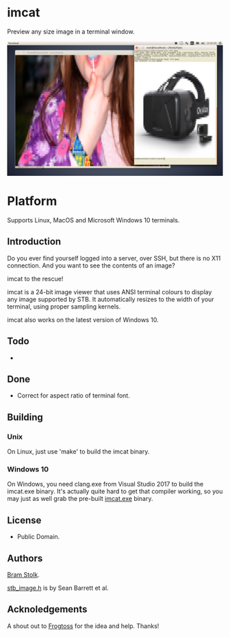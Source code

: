 # imcat

Preview any size image in a terminal window.


![Sample use](images/sampledesktop.png "Sample use.")

# Platform

Supports Linux, MacOS and Microsoft Windows 10 terminals.


## Introduction

Do you ever find yourself logged into a server, over SSH, but there is no X11 connection.
And you want to see the contents of an image?

imcat to the rescue!

imcat is a 24-bit image viewer that uses ANSI terminal colours to display any image supported by STB.
It automatically resizes to the width of your terminal, using proper sampling kernels.

imcat also works on the latest version of Windows 10.

## Todo

-

## Done

* Correct for aspect ratio of terminal font.

## Building

### Unix
On Linux, just use 'make' to build the imcat binary.

### Windows 10
On Windows, you need clang.exe from Visual Studio 2017 to build the imcat.exe binary. It's actually quite hard to get that compiler working, so you may just as well grab the pre-built <A HREF="https://stolk.org/imcat/imcat.exe">imcat.exe</A> binary.

## License

* Public Domain.

## Authors

[Bram Stolk](http://stolk.org).

[stb_image.h](http://nothings.org/stb_image.h) is by Sean Barrett et al.

## Acknoledgements

A shout out to [Frogtoss](http://github.com/mlabbe) for the idea and help. Thanks!


